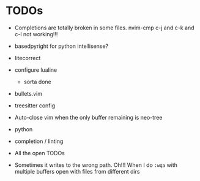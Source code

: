# TODOs

- Completions are totally broken in some files. nvim-cmp c-j and c-k and c-l not working!!!

- basedpyright for python intellisense?
- litecorrect
- configure lualine
  - sorta done
- bullets.vim
- treesitter config
- Auto-close vim when the only buffer remaining is neo-tree
- python
- completion / linting
- All the open TODOs
- Sometimes it writes to the wrong path. Oh!!! When I do `:wqa` with multiple buffers open with files from different dirs
